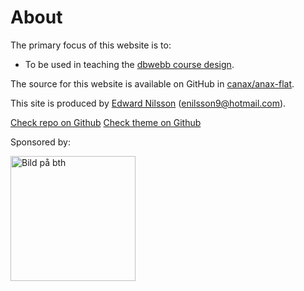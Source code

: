 About
==============================================

The primary focus of this website is to:

* To be used in teaching the [dbwebb course design](http://dbwebb.se/design).

The source for this website is available on GitHub in [canax/anax-flat](git@github.com:canax/anax-flat.git).

This site is produced by [Edward Nilsson](https://github.com/Enilsson9) (enilsson9@hotmail.com).

[Check repo on Github](https://github.com/Enilsson9/anax-flat)
<i class="fa fa-github fa-5x" aria-hidden="true"></i>
[Check theme on Github](https://github.com/Enilsson9/anax-flat-theme)


<p>Sponsored by: </p>
<p><img width="200px" src="img/bth.jpg" alt="Bild på bth"></p>
